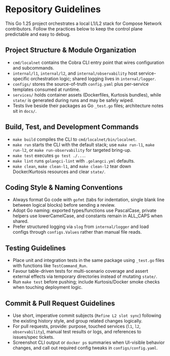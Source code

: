 # Repository Guidelines

This Go 1.25 project orchestrates a local L1/L2 stack for Compose Network contributors. Follow the practices below to keep the control plane predictable and easy to debug.

## Project Structure & Module Organization
- `cmd/localnet` contains the Cobra CLI entry point that wires configuration and subcommands.
- `internal/l1`, `internal/l2`, and `internal/observability` host service-specific orchestration logic; shared logging lives in `internal/logger`.
- `configs/` stores the source-of-truth `config.yaml` plus per-service templates consumed at runtime.
- `services/` holds container assets (Dockerfiles, Kurtosis bundles), while `state/` is generated during runs and may be safely wiped.
- Tests live beside their packages as Go `_test.go` files; architecture notes sit in `docs/`.

## Build, Test, and Development Commands
- `make build` compiles the CLI to `cmd/localnet/bin/localnet`.
- `make run` starts the CLI with the default stack; use `make run-l1`, `make run-l2`, or `make run-observability` for targeted bring-up.
- `make test` executes `go test ./...`.
- `make lint` runs `golangci-lint` with `.golangci.yml` defaults.
- `make clean`, `make clean-l1`, and `make clean-l2` tear down Docker/Kurtosis resources and clear `state/`.

## Coding Style & Naming Conventions
- Always format Go code with `gofmt` (tabs for indentation, single blank line between logical blocks) before sending a review.
- Adopt Go naming: exported types/functions use PascalCase, private helpers use lowerCamelCase, and constants remain in ALL_CAPS when shared.
- Prefer structured logging via `slog` from `internal/logger` and load configs through `configs.Values` rather than manual file reads.

## Testing Guidelines
- Place unit and integration tests in the same package using `_test.go` files with functions like `TestCommand_Run`.
- Favour table-driven tests for multi-scenario coverage and assert external effects via temporary directories instead of mutating `state/`.
- Run `make test` before pushing; include Kurtosis/Docker smoke checks when touching deployment logic.

## Commit & Pull Request Guidelines
- Use short, imperative commit subjects (`Refine L2 slot sync`) following the existing history style, and group related changes logically.
- For pull requests, provide: purpose, touched services (`l1`, `l2`, `observability`), manual test results or logs, and references to issues/spec tickets.
- Screenshot CLI output or `docker ps` summaries when UI-visible behavior changes, and call out required config tweaks in `configs/config.yaml`.
